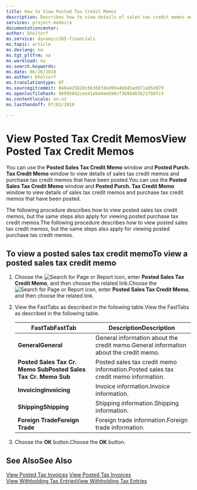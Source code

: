 ```yaml
---
title: How to View Posted Tax Credit Memos
description: Describes how to view details of sales tax credit memos and purchase tax credit memos that have been posted.
services: project-madeira
documentationcenter: 
author: bholtorf
ms.service: dynamics365-financials
ms.topic: article
ms.devlang: na
ms.tgt_pltfrm: na
ms.workload: na
ms.search.keywords: 
ms.date: 06/20/2018
ms.author: bholtorf
ms.translationtype: HT
ms.sourcegitcommit: 046a42582dc66368fded90a4bb45add71a95d979
ms.openlocfilehash: 96985042cee41eb44eeb90cf3b9bd83b21fbbfc4
ms.contentlocale: en-nz
ms.lasthandoff: 07/02/2018

---
```

# <a name="view-posted-tax-credit-memos"></a><span data-ttu-id="2cd96-103">View Posted Tax Credit Memos</span><span class="sxs-lookup"><span data-stu-id="2cd96-103">View Posted Tax Credit Memos</span></span>
<span data-ttu-id="2cd96-104">You can use the **Posted Sales Tax Credit Memo** window and **Posted Purch. Tax Credit Memo** window to view details of sales tax credit memos and purchase tax credit memos that have been posted.</span><span class="sxs-lookup"><span data-stu-id="2cd96-104">You can use the **Posted Sales Tax Credit Memo** window and **Posted Purch. Tax Credit Memo** window to view details of sales tax credit memos and purchase tax credit memos that have been posted.</span></span>  

<span data-ttu-id="2cd96-105">The following procedure describes how to view posted sales tax credit memos, but the same steps also apply for viewing posted purchase tax credit memos.</span><span class="sxs-lookup"><span data-stu-id="2cd96-105">The following procedure describes how to view posted sales tax credit memos, but the same steps also apply for viewing posted purchase tax credit memos.</span></span>  

## <a name="to-view-a-posted-sales-tax-credit-memo"></a><span data-ttu-id="2cd96-106">To view a posted sales tax credit memo</span><span class="sxs-lookup"><span data-stu-id="2cd96-106">To view a posted sales tax credit memo</span></span>  
1. <span data-ttu-id="2cd96-107">Choose the ![Search for Page or Report](../../media/ui-search/search_small.png "Search for Page or Report icon") icon, enter **Posted Sales Tax Credit Memo**, and then choose the related link.</span><span class="sxs-lookup"><span data-stu-id="2cd96-107">Choose the ![Search for Page or Report](../../media/ui-search/search_small.png "Search for Page or Report icon") icon, enter **Posted Sales Tax Credit Memo**, and then choose the related link.</span></span>  
2. <span data-ttu-id="2cd96-108">View the FastTabs as described in the following table.</span><span class="sxs-lookup"><span data-stu-id="2cd96-108">View the FastTabs as described in the following table.</span></span>  

    |<span data-ttu-id="2cd96-109">FastTab</span><span class="sxs-lookup"><span data-stu-id="2cd96-109">FastTab</span></span>|<span data-ttu-id="2cd96-110">Description</span><span class="sxs-lookup"><span data-stu-id="2cd96-110">Description</span></span>|  
    |-------------|---------------------------------------|  
    |<span data-ttu-id="2cd96-111">**General**</span><span class="sxs-lookup"><span data-stu-id="2cd96-111">**General**</span></span>|<span data-ttu-id="2cd96-112">General information about the credit memo.</span><span class="sxs-lookup"><span data-stu-id="2cd96-112">General information about the credit memo.</span></span>|  
    |<span data-ttu-id="2cd96-113">**Posted Sales Tax Cr. Memo Sub**</span><span class="sxs-lookup"><span data-stu-id="2cd96-113">**Posted Sales Tax Cr. Memo Sub**</span></span>|<span data-ttu-id="2cd96-114">Posted sales tax credit memo information.</span><span class="sxs-lookup"><span data-stu-id="2cd96-114">Posted sales tax credit memo information.</span></span>|  
    |<span data-ttu-id="2cd96-115">**Invoicing**</span><span class="sxs-lookup"><span data-stu-id="2cd96-115">**Invoicing**</span></span>|<span data-ttu-id="2cd96-116">Invoice information.</span><span class="sxs-lookup"><span data-stu-id="2cd96-116">Invoice information.</span></span>|  
    |<span data-ttu-id="2cd96-117">**Shipping**</span><span class="sxs-lookup"><span data-stu-id="2cd96-117">**Shipping**</span></span>|<span data-ttu-id="2cd96-118">Shipping information.</span><span class="sxs-lookup"><span data-stu-id="2cd96-118">Shipping information.</span></span>|  
    |<span data-ttu-id="2cd96-119">**Foreign Trade**</span><span class="sxs-lookup"><span data-stu-id="2cd96-119">**Foreign Trade**</span></span>|<span data-ttu-id="2cd96-120">Foreign trade information.</span><span class="sxs-lookup"><span data-stu-id="2cd96-120">Foreign trade information.</span></span>|  

3.  <span data-ttu-id="2cd96-121">Choose the **OK** button.</span><span class="sxs-lookup"><span data-stu-id="2cd96-121">Choose the **OK** button.</span></span>  

## <a name="see-also"></a><span data-ttu-id="2cd96-122">See Also</span><span class="sxs-lookup"><span data-stu-id="2cd96-122">See Also</span></span>  
<span data-ttu-id="2cd96-123">[View Posted Tax Invoices](how-to-view-posted-tax-invoices.md) </span><span class="sxs-lookup"><span data-stu-id="2cd96-123">[View Posted Tax Invoices](how-to-view-posted-tax-invoices.md) </span></span>  
[<span data-ttu-id="2cd96-124">View Withholding Tax Entries</span><span class="sxs-lookup"><span data-stu-id="2cd96-124">View Withholding Tax Entries</span></span>](how-to-view-withholding-tax-entries.md) 

